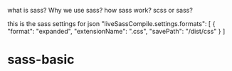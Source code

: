 what is sass? Why we use sass? how sass work? scss or sass?

this is the sass settings for json
"liveSassCompile.settings.formats": [
{
"format": "expanded",
"extensionName": ".css",
"savePath": "/dist/css"
}
]
# sass-basic
